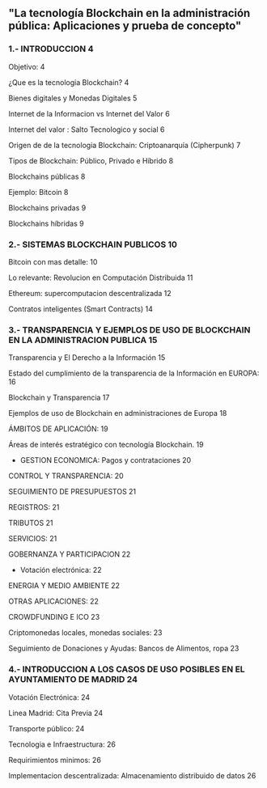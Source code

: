 ## "La tecnología Blockchain en la administración pública: Aplicaciones y prueba de concepto"
### 1.- INTRODUCCION 4

Objetivo: 4

¿Que es la tecnologia Blockchain? 4

Bienes digitales y Monedas Digitales 5

Internet de la Informacion vs Internet del Valor 6

Internet del valor : Salto Tecnologico y social 6

Origen de de la tecnologia Blockchain: Criptoanarquía (Cipherpunk) 7

Tipos de Blockchain: Público, Privado e Híbrido 8

Blockchains públicas 8

Ejemplo: Bitcoin 8

Blockchains privadas 9

Blockchains híbridas 9

### 2.- SISTEMAS BLOCKCHAIN PUBLICOS 10

Bitcoin con mas detalle: 10

Lo relevante: Revolucion en Computación Distribuida 11

Ethereum: supercomputacion descentralizada 12

Contratos inteligentes (Smart Contracts) 14

### 3.- TRANSPARENCIA Y EJEMPLOS DE USO DE BLOCKCHAIN EN LA ADMINISTRACION PUBLICA 15

Transparencia y El Derecho a la Información 15

Estado del cumplimiento de la transparencia de la Información en EUROPA: 16

Blockchain y Transparencia 17

Ejemplos de uso de Blockchain en administraciones de Europa 18

ÁMBITOS DE APLICACIÓN: 19

Áreas de interés estratégico con tecnología Blockchain. 19

- GESTION ECONOMICA: Pagos y contrataciones 20

CONTROL Y TRANSPARENCIA: 20

SEGUIMIENTO DE PRESUPUESTOS 21

REGISTROS: 21

TRIBUTOS 21

SERVICIOS: 21

GOBERNANZA Y PARTICIPACION 22

- Votación electrónica: 22

ENERGIA Y MEDIO AMBIENTE 22

OTRAS APLICACIONES: 22

CROWDFUNDING E ICO 23

Criptomonedas locales, monedas sociales: 23

Seguimiento de Donaciones y Ayudas: Bancos de Alimentos, ropa 23

### 4.- INTRODUCCION A LOS CASOS DE USO POSIBLES EN EL AYUNTAMIENTO DE MADRID 24

 Votación Electrónica: 24
 
 Linea Madrid: Cita Previa 24
 
 Transporte público: 24
 
 Tecnologia e Infraestructura: 26
 
 Requirimientos minimos: 26
 
 Implementacion descentralizada: Almacenamiento distribuido de datos 26
 

